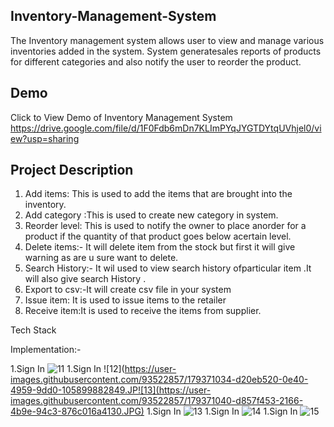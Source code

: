 ## Inventory-Management-System

The Inventory  management system  allows user to view and
manage various inventories added in the system. System generatesales reports of products for different categories and also notify the user to reorder the product.

## Demo
Click to View Demo of Inventory Management System
https://drive.google.com/file/d/1F0Fdb6mDn7KLImPYqJYGTDYtqUVhjel0/view?usp=sharing

## Project Description
 1. Add items: This is used to add the items that are brought into the inventory.
 2. Add category :This is used to create new category in system.
 3. Reorder level: This is used to notify the owner to place anorder for a product if the quantity of that product goes below acertain level.
 4. Delete items:- It will delete item from the stock but first it will give warning as are u sure want to delete.
 5. Search History:-  It wil used to view search history ofparticular item .It will also give search History .
 6. Export to csv:-It will create csv file in your system
 7. Issue item: It is used to issue items to the retailer
 8. Receive item:It is used to receive the items from supplier.

Tech Stack





Implementation:-

 1.Sign In
![11](https://user-images.githubusercontent.com/93522857/179371022-fea924f9-9232-4b66-a39c-e79ce7aa3356.JPG)
1.Sign In
![12](https://user-images.githubusercontent.com/93522857/179371034-d20eb520-0e40-4959-9dd0-105899882849.JP![13](https://user-images.githubusercontent.com/93522857/179371040-d857f453-2166-4b9e-94c3-876c016a4130.JPG)
1.Sign In
![13](https://user-images.githubusercontent.com/93522857/179371080-87840a3f-cb01-4c89-80e0-ea56c7d97ba3.JPG)
1.Sign In
![14](https://user-images.githubusercontent.com/93522857/179371042-a106d079-4034-4f30-abd7-3d3efee77ae1.JPG)
1.Sign In
![15](https://user-images.githubusercontent.com/93522857/179371051-5965a82f-07e2-4a5e-b556-0f8526959582.JPG)
